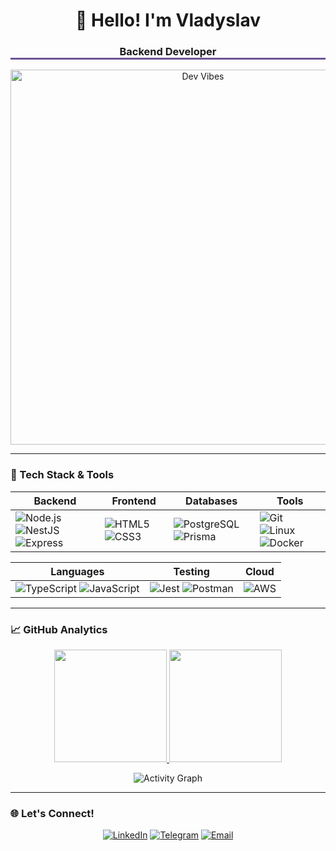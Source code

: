 <h1 align="center">👋 Hello! I'm Vladyslav</h1>
<h3 align="center" style="border-bottom: 3px solid #6e5494">Backend Developer</h3>

<div align="center">
  <img src="https://media.giphy.com/media/v1.Y2lkPTc5MGI3NjExbjQ0M2ZkaWZ6bDEyeTN5eGtxMmtzemFmam53OW5zdDQ2OWV2dnE0NCZlcD12MV9pbnRlcm5hbF9naWZfYnlfaWQmY3Q9Zw/mUGWX5wHBAFRGzbP06/giphy-downsized-large.gif" width="600" alt="Dev Vibes">
</div>

---

### 🚀 Tech Stack & Tools

<div align="center">
  
| **Backend**             | **Frontend**           | **Databases**         | **Tools**              |
|-------------------------|------------------------|-----------------------|------------------------|
| ![Node.js](https://img.shields.io/badge/Node.js-339933?logo=nodedotjs&logoColor=white) ![NestJS](https://img.shields.io/badge/NestJS-E0234E?logo=nestjs&logoColor=white) ![Express](https://img.shields.io/badge/Express-000000?logo=express&logoColor=white) | ![HTML5](https://img.shields.io/badge/HTML5-E34F26?logo=html5&logoColor=white) ![CSS3](https://img.shields.io/badge/CSS3-1572B6?logo=css3&logoColor=white) | ![PostgreSQL](https://img.shields.io/badge/PostgreSQL-4169E1?logo=postgresql&logoColor=white) ![Prisma](https://img.shields.io/badge/Prisma-2D3748?logo=prisma&logoColor=white) | ![Git](https://img.shields.io/badge/Git-F05032?logo=git&logoColor=white) ![Linux](https://img.shields.io/badge/Linux-FCC624?logo=linux&logoColor=black) ![Docker](https://img.shields.io/badge/Docker-2496ED?logo=docker&logoColor=white) |

| **Languages**           | **Testing**            | **Cloud**             |
|-------------------------|-------------------------|-----------------------|
| ![TypeScript](https://img.shields.io/badge/TypeScript-3178C6?logo=typescript&logoColor=white) ![JavaScript](https://img.shields.io/badge/JavaScript-F7DF1E?logo=javascript&logoColor=black) | ![Jest](https://img.shields.io/badge/Jest-C21325?logo=jest&logoColor=white) ![Postman](https://img.shields.io/badge/Postman-FF6C37?logo=postman&logoColor=white) | ![AWS](https://img.shields.io/badge/AWS-232F3E?logo=amazonaws&logoColor=white) |

</div>

---

### 📈 GitHub Analytics

<div align="center">
  
  <a href="https://github.com/Crosshell">
    <img height="180em" src="https://github-readme-stats.vercel.app/api?username=Crosshell&show_icons=true&theme=radical&include_all_commits=true&count_private=true"/>
    <img height="180em" src="https://github-readme-stats.vercel.app/api/top-langs/?username=Crosshell&layout=compact&theme=radical&langs_count=6"/>
  </a>
  
  ![Activity Graph](https://github-readme-activity-graph.vercel.app/graph?username=Crosshell&theme=react-dark&hide_border=true)
  
</div>

---

### 🌐 Let's Connect!

<div align="center">
  
[![LinkedIn](https://img.shields.io/badge/LinkedIn-0A66C2?style=for-the-badge&logo=linkedin&logoColor=white)](https://www.linkedin.com/in/crosshell/)
[![Telegram](https://img.shields.io/badge/Telegram-26A5E4?style=for-the-badge&logo=telegram&logoColor=white)](https://t.me/Crosshelltg)
[![Email](https://img.shields.io/badge/Email-EA4335?style=for-the-badge&logo=gmail&logoColor=white)](mailto:vladyslavberdychevskyi@gmail.com)

</div>
